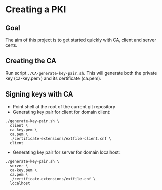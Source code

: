 # Creating a PKI

## Goal

The aim of this project is to get started quickly with CA, client and server certs.

## Creating the CA

Run script `./CA-generate-key-pair.sh`. This will generate both the private key (ca-key.pem ) and its certificate (ca.pem).

## Signing keys with CA

- Point shell at the root of the current git repository
- Generating key pair for client for domain client:

```shell
./generate-key-pair.sh \
  client \
  ca-key.pem \
  ca.pem \
  ./certificate-extensions/extfile-client.cnf \
  client
```

- Generating key pair for server for domain localhost:

```shell
./generate-key-pair.sh \
  server \
  ca-key.pem \
  ca.pem \
  ./certificate-extensions/extfile.cnf \
  localhost
```
